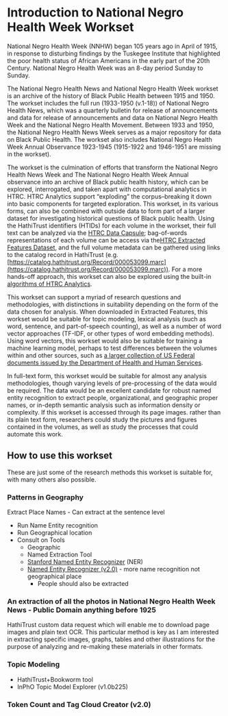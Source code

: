 # Introduction to National Negro Health Week Workset

National Negro Health Week (NNHW) began 105 years ago in April of 1915, in response to disturbing findings by the Tuskegee Institute that highlighted the poor health status of African Americans in the early part of the 20th Century. National Negro Health Week was an 8-day period Sunday to Sunday.

The National Negro Health News and National Negro Health Week workset is an archive of the history of Black Public Health between 1915 and 1950.  The workset includes the full run (1933-1950 (v.1-18)) of National Negro Health News, which was a quarterly bulletin for release of announcements and data for release of announcements and data on National Negro Health Week and the National Negro Health Movement. Between 1933 and 1950, the National Negro Health News Week serves as a major repository for data on Black Public Health.
 The workset also includes National Negro Health Week Annual Observance 1923-1945 (1915-1922 and 1946-1951 are missing in the workset).

The workset is the culmination of efforts that transform the National Negro Health News Week and The National Negro Health Week Annual observance into an archive of Black public health history, which can be explored, interrogated, and taken apart with computational analytics in HTRC. HTRC Analytics support “exploding” the corpus–breaking it down into basic components for targeted exploration. This workset, in its various forms, can also be combined with outside data to form part of a larger dataset for investigating historical questions of Black public health. Using the HathiTrust identifiers (HTIDs) for each volume in the workset, their full text can be analyzed via the [HTRC Data Capsule](https://wiki.htrc.illinois.edu/x/SAFRAQ); bag-of-words representations of each volume can be access via the[HTRC Extracted Features Dataset](https://wiki.htrc.illinois.edu/x/kYC2B), and the full volume metadata can be gathered using links to the catalog record in HathiTrust (e.g. [https://catalog.hathitrust.org/Record/000053099.marc](https://catalog.hathitrust.org/Record/000053099.marc)). For a more hands-off approach, this workset can also be explored using the built-in [algorithms of HTRC Analytics](https://analytics.hathitrust.org/statisticalalgorithms).

This workset can support a myriad of research questions and methodologies, with distinctions in suitability depending on the form of the data chosen for analysis. When downloaded in Extracted Features, this workset would be suitable for topic modeling, lexical analysis (such as word, sentence, and part-of-speech counting), as well as a number of word vector approaches (TF-IDF, or other types of word embedding methods). Using word vectors, this workset would also be suitable for training a machine learning model, perhaps to test differences between the volumes within and other sources, such as [a larger collection of US Federal documents issued by the Department of Health and Human Services](https://catalog.hathitrust.org/Search/Home?lookfor=%22United+States.+Dept.+of+Health+and+Human+Services.%22&type=author&inst=).

In full-text form, this workset would be suitable for almost any analysis methodologies, though varying levels of pre-processing of the data would be required. The data would be an excellent candidate for robust named entity recognition to extract people, organizational, and geographic proper names, or in-depth semantic analysis such as information density or complexity. If this workset is accessed through its page images. rather than its plain text form, researchers could study the pictures and figures contained in the volumes, as well as study the processes that could automate this work.


## How to use this workset

These are just some of the research methods this workset is suitable for, with many others also possible.

### Patterns in Geography

Extract Place Names - Can extract at the sentence level
- Run Name Entity recognition
- Run Geographical location 
- Consult on Tools
   - Geographic
   - Named Extraction Tool
   - [Stanford Named Entity Recognizer](https://nlp.stanford.edu/software/CRF-NER.html) (NER)
   - [Named Entity Recognizer (v2.0)](https://analytics.hathitrust.org/algorithms) - more name recognition not geographical place  
      - People should also be extracted 

### An extraction of all the photos in National Negro Health Week News - Public Domain anything before 1925

HathiTrust custom data request which will enable me to download page images and plain text OCR. This particular method is key as I am interested in extracting specific images, graphs, tables and other illustrations for the purpose of analyzing and re-making these materials in other formats.

### Topic Modeling 

- HathiTrust+Bookworm tool
- InPhO Topic Model Explorer (v1.0b225)

### Token Count and Tag Cloud Creator (v2.0)